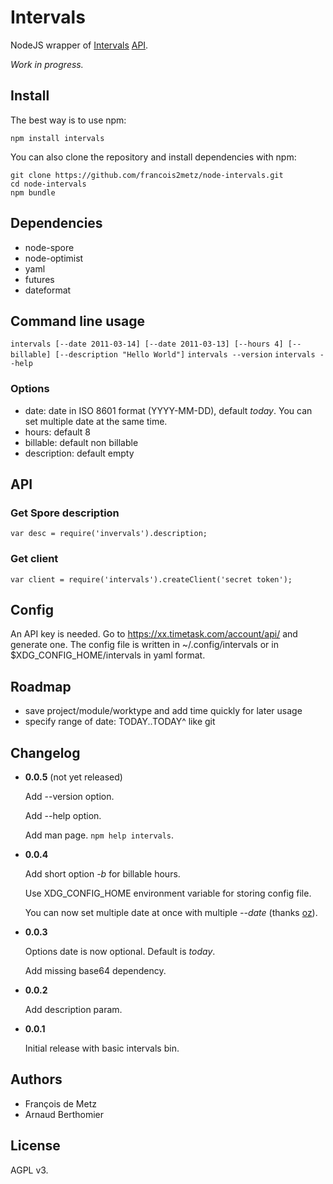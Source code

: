 # Intervals

NodeJS wrapper of [Intervals](http://www.myintervals.com) [API](http://www.myintervals.com/api/).

*Work in progress.*

## Install

The best way is to use npm:

    npm install intervals

You can also clone the repository and install dependencies with npm:

    git clone https://github.com/francois2metz/node-intervals.git
    cd node-intervals
    npm bundle

## Dependencies

* node-spore
* node-optimist
* yaml
* futures
* dateformat

## Command line usage

`intervals [--date 2011-03-14] [--date 2011-03-13] [--hours 4] [--billable] [--description "Hello World"]`
`intervals --version`
`intervals --help`

### Options

*  date: date in ISO 8601 format (YYYY-MM-DD), default *today*. You can set multiple date at the same time.
*  hours: default 8
*  billable: default non billable
*  description: default empty

## API

### Get Spore description

    var desc = require('invervals').description;

### Get client

    var client = require('intervals').createClient('secret token');

## Config

An API key is needed. Go to https://xx.timetask.com/account/api/ and generate one.
The config file is written in ~/.config/intervals or in $XDG_CONFIG_HOME/intervals in yaml format.

## Roadmap

* save project/module/worktype and add time quickly for later usage
* specify range of date: TODAY..TODAY^ like git

## Changelog

* **0.0.5** (not yet released)

   Add --version option.

   Add --help option.

   Add man page. `npm help intervals`.

* **0.0.4**

   Add short option *-b* for billable hours.

   Use XDG_CONFIG_HOME environment variable for storing config file.

   You can now set multiple date at once with multiple *--date* (thanks [oz](https://github.com/oz/)).

* **0.0.3**

   Options date is now optional. Default is *today*.

   Add missing base64 dependency.

* **0.0.2**

  Add description param.

* **0.0.1**

  Initial release with basic intervals bin.

## Authors

* François de Metz
* Arnaud Berthomier

## License

AGPL v3.
